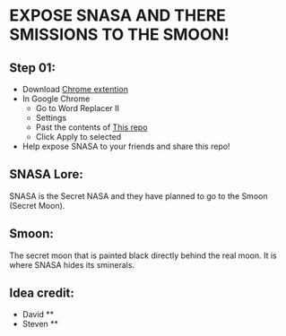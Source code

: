 # EXPOSE SNASA AND THERE SMISSIONS TO THE SMOON!

## Step 01:
  - Download [Chrome extention](https://chrome.google.com/webstore/detail/word-replacer-ii/djakfbefalbkkdgnhkkdiihelkjdpbfh)
  - In Google Chrome
    - Go to Word Replacer II
    - Settings
    - Past the contents of [This repo](https://github.com/sbayer55/SNASA/blob/master/snasa.json)
    - Click Apply to selected
  - Help expose SNASA to your friends and share this repo!

## SNASA Lore:
SNASA is the Secret NASA and they have planned to go to the Smoon (Secret Moon).

## Smoon:
The secret moon that is painted black directly behind the real moon. It is where SNASA hides its sminerals.

## Idea credit:
  - David **
  - Steven **

